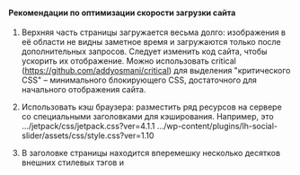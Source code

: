 ﻿#### Рекомендации по оптимизации скорости загрузки сайта

1) Верхняя часть страницы загружается весьма долго: изображения в её области не видны заметное время и загружаются только после дополнительных запросов. Следует изменить код сайта, чтобы ускорить их отображение. Можно использовать critical (https://github.com/addyosmani/critical) для выделения "критического CSS" – минимального блокирующего CSS, достаточного для начального отображения сайта.


2) Использовать кэш браузера: разместить ряд ресурсов на сервере со специальными заголовками для кэширования. Например, это
   …/jetpack/css/jetpack.css?ver=4.1.1
   …/wp-content/plugins/lh-social-slider/assets/css/style.css?ver=1.10


3) В заголовке <head> страницы находится вперемешку несколько десятков внешних стилевых тэгов <link> и <script>. Стили должны идти раньше кода сценариев.  
Стили можно собрать в один файл, некоторые стили небольшого размера – встроить в страницу. Скрипты – то же самое. Блокирующие скрипты нужно загружать асинхронно или после загрузки контента страницы.


4) Часть кода JavaScript сайта имеет тот же вид, что и в режиме разработки. Нужно провести его минификацию и обфускацию (с помощью YUI Compressor, UglifyJS). То же самое относится к HTML – много пробелов, переносов (пустых мест).


5) Оптимизация картинок: ряд изображений можно сжать без потерь и сэкономить до 300 КБ объема ресурсов. Возможно, доступные .jpg картинки стоит конвертировать в формат webp, который может быть на четверть легковеснее.


6) За счёт сжатия svg-файлов можно уменьшить трафик для страницы до нескольких десятков КБ.

